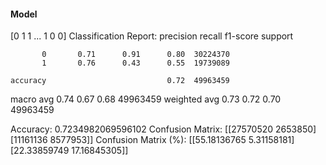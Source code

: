 #### Model
[0 1 1 ... 1 0 0]
Classification Report:
              precision    recall  f1-score   support

           0       0.71      0.91      0.80  30224370
           1       0.76      0.43      0.55  19739089

    accuracy                           0.72  49963459
   macro avg       0.74      0.67      0.68  49963459
weighted avg       0.73      0.72      0.70  49963459

Accuracy: 0.7234982069596102
Confusion Matrix:
[[27570520  2653850]
 [11161136  8577953]]
Confusion Matrix (%):
[[55.18136765  5.31158181]
 [22.33859749 17.16845305]]
